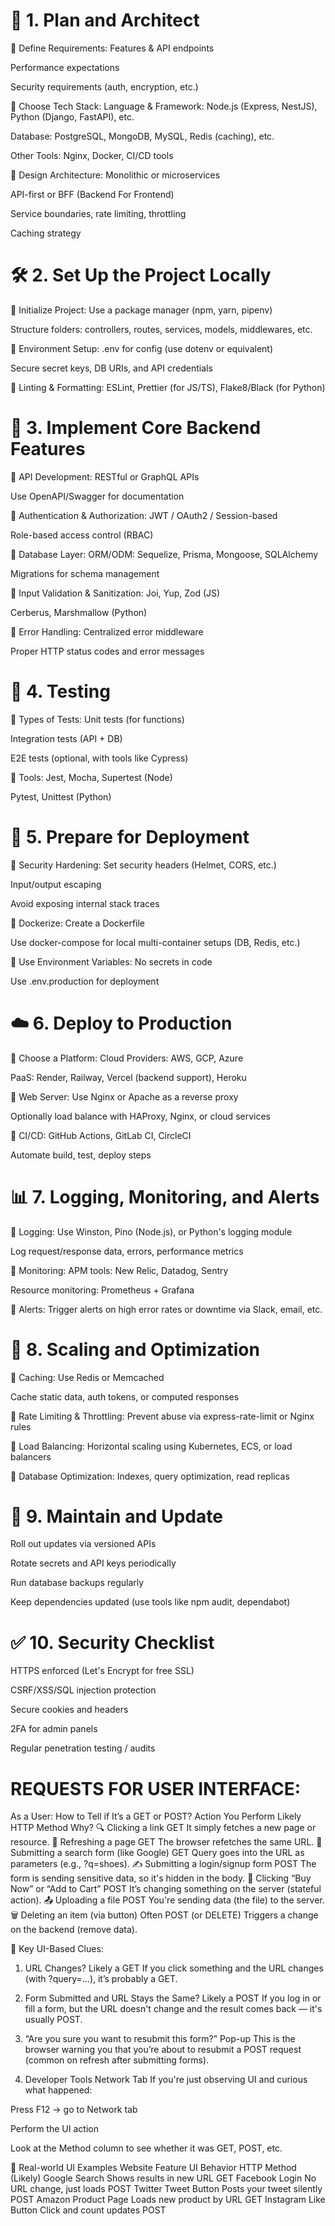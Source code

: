 # 🚧 1. Plan and Architect
🔹 Define Requirements:
Features & API endpoints

Performance expectations

Security requirements (auth, encryption, etc.)

🔹 Choose Tech Stack:
Language & Framework: Node.js (Express, NestJS), Python (Django, FastAPI), etc.

Database: PostgreSQL, MongoDB, MySQL, Redis (caching), etc.

Other Tools: Nginx, Docker, CI/CD tools

🔹 Design Architecture:
Monolithic or microservices

API-first or BFF (Backend For Frontend)

Service boundaries, rate limiting, throttling

Caching strategy

# 🛠️ 2. Set Up the Project Locally
🔹 Initialize Project:
Use a package manager (npm, yarn, pipenv)

Structure folders: controllers, routes, services, models, middlewares, etc.

🔹 Environment Setup:
.env for config (use dotenv or equivalent)

Secure secret keys, DB URIs, and API credentials

🔹 Linting & Formatting:
ESLint, Prettier (for JS/TS), Flake8/Black (for Python)

# 🔐 3. Implement Core Backend Features
🔹 API Development:
RESTful or GraphQL APIs

Use OpenAPI/Swagger for documentation

🔹 Authentication & Authorization:
JWT / OAuth2 / Session-based

Role-based access control (RBAC)

🔹 Database Layer:
ORM/ODM: Sequelize, Prisma, Mongoose, SQLAlchemy

Migrations for schema management

🔹 Input Validation & Sanitization:
Joi, Yup, Zod (JS)

Cerberus, Marshmallow (Python)

🔹 Error Handling:
Centralized error middleware

Proper HTTP status codes and error messages

# 🧪 4. Testing
🔹 Types of Tests:
Unit tests (for functions)

Integration tests (API + DB)

E2E tests (optional, with tools like Cypress)

🔹 Tools:
Jest, Mocha, Supertest (Node)

Pytest, Unittest (Python)

# 🚀 5. Prepare for Deployment
🔹 Security Hardening:
Set security headers (Helmet, CORS, etc.)

Input/output escaping

Avoid exposing internal stack traces

🔹 Dockerize:
Create a Dockerfile

Use docker-compose for local multi-container setups (DB, Redis, etc.)

🔹 Use Environment Variables:
No secrets in code

Use .env.production for deployment

# ☁️ 6. Deploy to Production
🔹 Choose a Platform:
Cloud Providers: AWS, GCP, Azure

PaaS: Render, Railway, Vercel (backend support), Heroku

🔹 Web Server:
Use Nginx or Apache as a reverse proxy

Optionally load balance with HAProxy, Nginx, or cloud services

🔹 CI/CD:
GitHub Actions, GitLab CI, CircleCI

Automate build, test, deploy steps

# 📊 7. Logging, Monitoring, and Alerts
🔹 Logging:
Use Winston, Pino (Node.js), or Python's logging module

Log request/response data, errors, performance metrics

🔹 Monitoring:
APM tools: New Relic, Datadog, Sentry

Resource monitoring: Prometheus + Grafana

🔹 Alerts:
Trigger alerts on high error rates or downtime via Slack, email, etc.

# 🧱 8. Scaling and Optimization
🔹 Caching:
Use Redis or Memcached

Cache static data, auth tokens, or computed responses

🔹 Rate Limiting & Throttling:
Prevent abuse via express-rate-limit or Nginx rules

🔹 Load Balancing:
Horizontal scaling using Kubernetes, ECS, or load balancers

🔹 Database Optimization:
Indexes, query optimization, read replicas

# 🔁 9. Maintain and Update
Roll out updates via versioned APIs

Rotate secrets and API keys periodically

Run database backups regularly

Keep dependencies updated (use tools like npm audit, dependabot)

# ✅ 10. Security Checklist
 HTTPS enforced (Let's Encrypt for free SSL)

 CSRF/XSS/SQL injection protection

 Secure cookies and headers

 2FA for admin panels

 Regular penetration testing / audits



 # REQUESTS FOR USER INTERFACE:

 As a User: How to Tell if It’s a GET or POST?
Action You Perform	Likely HTTP Method	Why?
🔍 Clicking a link	GET	It simply fetches a new page or resource.
🔄 Refreshing a page	GET	The browser refetches the same URL.
🧾 Submitting a search form (like Google)	GET	Query goes into the URL as parameters (e.g., ?q=shoes).
✍️ Submitting a login/signup form	POST	The form is sending sensitive data, so it's hidden in the body.
🛒 Clicking “Buy Now” or “Add to Cart”	POST	It’s changing something on the server (stateful action).
📤 Uploading a file	POST	You're sending data (the file) to the server.
🗑️ Deleting an item (via button)	Often POST (or DELETE)	Triggers a change on the backend (remove data).

📌 Key UI-Based Clues:
1. URL Changes? Likely a GET
If you click something and the URL changes (with ?query=...), it’s probably a GET.

2. Form Submitted and URL Stays the Same? Likely a POST
If you log in or fill a form, but the URL doesn't change and the result comes back — it's usually POST.

3. “Are you sure you want to resubmit this form?” Pop-up
This is the browser warning you that you’re about to resubmit a POST request (common on refresh after submitting forms).

4. Developer Tools Network Tab
If you're just observing UI and curious what happened:

Press F12 → go to Network tab

Perform the UI action

Look at the Method column to see whether it was GET, POST, etc.

🧠 Real-world UI Examples
Website Feature	UI Behavior	HTTP Method (Likely)
Google Search	Shows results in new URL	GET
Facebook Login	No URL change, just loads	POST
Twitter Tweet Button	Posts your tweet silently	POST
Amazon Product Page	Loads new product by URL	GET
Instagram Like Button	Click and count updates	POST